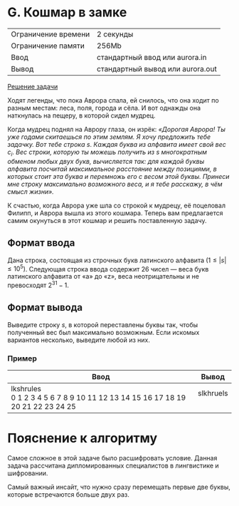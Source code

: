# G. Кошмар в замке

<table>
    <tr>
        <td>Ограничение времени</td>
        <td>2 секунды</td>
    </tr>
    <tr>
        <td>Ограничение памяти</td>
        <td>256Mb</td>
    </tr>
    <tr>
        <td>Ввод</td>
        <td>стандартный ввод или aurora.in</td>
    </tr>
    <tr>
        <td>Вывод</td>
        <td>стандартный вывод или aurora.out</td>
    </tr>
</table>

[Решение задачи](./main.cpp)

Ходят легенды, что пока Аврора спала, ей снилось, что она ходит по разным местам: леса, поля, города и сёла. И вот однажды она наткнулась на пещеру, в которой сидел мудрец.

Когда мудрец поднял на Аврору глаза, он изрёк: _«Дорогая Аврора! Ты уже годами скитаешься по этим землям. Я хочу предложить тебе задачку. Вот тебе строка_ $s$. _Каждая буква из алфавита имеет свой вес_ $c_i$. _Вес строки, которую ты можешь получить из_ $s$ _многократным обменом любых двух букв, вычисляется так: для каждой буквы алфавита посчитай максимальное расстояние между позициями, в которых стоит эта буква и перемножь его с весом этой буквы. Принеси мне строку максимально возможного веса, и я тебе расскажу, в чём смысл жизни»._

К счастью, когда Аврора уже шла со строкой к мудрецу, её поцеловал Филипп, и Аврора вышла из этого кошмара. Теперь вам предлагается самим окунуться в этот кошмар и решить поставленную задачу.

## Формат ввода

Дана строка, состоящая из строчных букв латинского алфавита $(1 \leq |s| \leq 10^5)$. Следующая строка ввода содержит 26 чисел — веса букв латинского алфавита от «a» до «z», веса неотрицательны и не превосходят $2^{31} - 1$.


## Формат вывода

Выведите строку $s$, в которой переставлены буквы так, чтобы полученный вес был максимально возможным. Если искомых вариантов несколько, выведите любой из них.


### Пример

| Ввод | Вывод |
| -- | -- |
| lkshrules<br>0 1 2 3 4 5 6 7 8 9 10 11 12 13 14 15 16 17 18 19 20 21 22 23 24 25 | slkhruels<br><br> |


# Пояснение к алгоритму

Самое сложное в этой задаче было расшифровать условие. Данная задача рассчитана дипломированных специалистов в лингвистике и шифровании.

Самый важный инсайт, что нужно сразу перемещать первые две буквы, которые встречаются больше двух раз.
